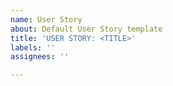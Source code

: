 ```yaml
---
name: User Story
about: Default User Story template
title: 'USER STORY: <TITLE>'
labels: ''
assignees: ''

---
```



